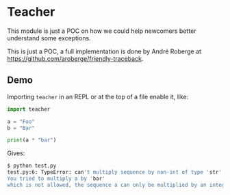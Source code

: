 # Teacher

This module is just a POC on how we could help newcomers better understand
some exceptions.

This is just a POC, a full implementation is done by André Roberge at
https://github.com/aroberge/friendly-traceback.


## Demo

Importing `teacher` in an REPL or at the top of a file enable it, like:

```python
import teacher

a = "Foo"
b = "Bar"

print(a * "bar")
```

Gives:
```bash
$ python test.py
test.py:6: TypeError: can't multiply sequence by non-int of type 'str'
You tried to multiply a by 'bar'
which is not allowed, the sequence a can only be multiplied by an integer.
```
